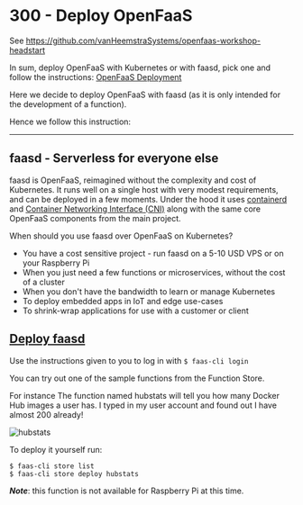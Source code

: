 # 300 - Deploy OpenFaaS

See https://github.com/vanHeemstraSystems/openfaas-workshop-headstart

In sum, deploy OpenFaaS with Kubernetes or with faasd, pick one and follow the instructions: [OpenFaaS Deployment](https://docs.openfaas.com/deployment/)


Here we decide to deploy OpenFaaS with faasd (as it is only intended for the development of a function).

Hence we follow this instruction: 

---
## faasd - Serverless for everyone else

faasd is OpenFaaS, reimagined without the complexity and cost of Kubernetes. It runs well on a single host with very modest requirements, and can be deployed in a few moments. Under the hood it uses [containerd](https://containerd.io/) and [Container Networking Interface (CNI)](https://github.com/containernetworking/cni) along with the same core OpenFaaS components from the main project.

When should you use faasd over OpenFaaS on Kubernetes?

- You have a cost sensitive project - run faasd on a 5-10 USD VPS or on your Raspberry Pi
- When you just need a few functions or microservices, without the cost of a cluster
- When you don't have the bandwidth to learn or manage Kubernetes
- To deploy embedded apps in IoT and edge use-cases
- To shrink-wrap applications for use with a customer or client

[Deploy faasd](https://github.com/openfaas/faasd/)
---

Use the instructions given to you to log in with ```$ faas-cli login```

You can try out one of the sample functions from the Function Store.

For instance The function named hubstats will tell you how many Docker Hub images a user has. I typed in my user account and found out I have almost 200 already!

![hubstats](https://user-images.githubusercontent.com/12828104/117837972-30d5bc00-b27a-11eb-90d4-46cb16aa71f9.png)

To deploy it yourself run:

```
$ faas-cli store list
$ faas-cli store deploy hubstats
```
 ***Note***: this function is not available for Raspberry Pi at this time.
